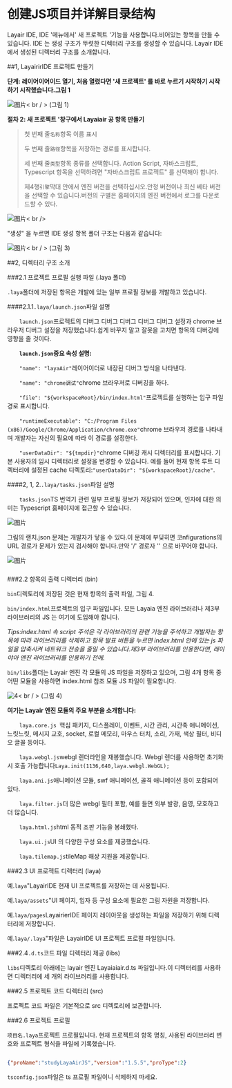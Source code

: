 # 创建JS项目并详解目录结构

Layair IDE, IDE '메뉴에서' 새 프로젝트 '기능을 사용합니다.비어있는 항목을 만들 수 있습니다. IDE 는 생성 구조가 뚜렷한 디렉터리 구조를 생성할 수 있습니다. Layair IDE에서 생성된 디렉터리 구조를 소개합니다.



##1, LayairirIDE 프로젝트 만들기

​**단계: 레이어이어이드 열기, 처음 열렸다면 '새 프로젝트' 를 바로 누르기 시작하기 시작하기 시작했습니다.그림 1**

![图片](1.jpg)< br / > (그림 1)



​**절차 2: 새 프로젝트 '창구에서 Layaiair 공 항목 만들기**

> 첫 번째 줄`名称`항목 이름 표시
>>
> 두 번째 줄`路径`항목을 저장하는 경로를 표시합니다.
>>
> 세 번째 줄`类型`항목 종류를 선택합니다. Action Script, 자바스크립트, Typescript 항목을 선택하려면 "자바스크립트 프로젝트" 를 선택해야 합니다.
>>
> 제4행`引擎`막대 안에서 엔진 버전을 선택하십시오.안정 버전이나 최신 베타 버전을 선택할 수 있습니다.버전의 구별은 홈페이지의 엔진 버전에서 로그를 다운로드할 수 있다.

![图片](2.jpg)< br />

"생성" 을 누르면 IDE 생성 항목 폴더 구조는 다음과 같습니다:

![图片](3.jpg)< br / > (그림 3)



##2, 디렉터리 구조 소개

###2.1 프로젝트 프로필 실행 파일 (.laya 폴더)

​`.laya`폴더에 저장된 항목은 개발에 있는 일부 프로필 정보를 개발하고 있습니다.

####2.1.1`.laya/launch.json`파일 설명

　　`launch.json`프로젝트의 디버그 디버그 디버그 디버그 디버그 설정과 chrome 브라우저 디버그 설정을 저장했습니다.쉽게 바꾸지 말고 잘못을 고치면 항목의 디버깅에 영향을 줄 것이다.

　　**`launch.json`중요 속성 설명:**

　　`"name": "layaAir"`레이어이더로 내장된 디버그 방식을 나타낸다.

　　`"name": "chrome调试"`chrome 브라우저로 디버깅을 하다.

　　`"file": "${workspaceRoot}/bin/index.html"`프로젝트를 실행하는 입구 파일 경로 표시합니다.

　　`"runtimeExecutable": "C:/Program Files (x86)/Google/Chrome/Application/chrome.exe"`chrome 브라우저 경로를 나타내며 개발자는 자신의 필요에 따라 이 경로를 설정한다.

　　`"userDataDir": "${tmpdir}"`chrome 디버깅 캐시 디렉터리를 표시합니다. 기본 사용자의 임시 디렉터리로 설정을 변경할 수 있습니다. 예를 들어 현재 항목 루트 디렉터리에 설정된 cache 디렉토리:`"userDataDir": "${workspaceRoot}/cache"`.

####2, 1, 2.`.laya/tasks.json`파일 설명

　　`tasks.json`TS 번역기 관련 일부 프로필 정보가 저장되어 있으며, 인자에 대한 의미는 Typescript 홈페이지에 접근할 수 있습니다.



![图片](http://ldc.layabox.com/uploadfile/image/20161230/1483085141436949.png)

그림의 랜치.json 문제는 개발자가 닿을 수 있다.이 문제에 부딪히면 코nfigurations의 URL 경로가 문제가 있는지 검사해야 합니다.만약 '/' 경로자 '' 으로 바꾸어야 합니다.

![图片](http://ldc.layabox.com/uploadfile/image/20161230/1483084947914795.png)

### 

###2.2 항목의 출력 디렉터리 (bin)

​`bin`디렉토리에 저장된 것은 현재 항목의 출력 파일, 그림 4.

​`bin/index.html`프로젝트의 입구 파일입니다. 모든 Layaia 엔진 라이브러리나 제3부 라이브러리의 JS 는 여기에 도입해야 합니다.

​*Tips:index.html 속 script 주석은 각 라이브러리의 관련 기능을 주석하고 개발자는 항목에 따라 라이브러리를 삭제하고 항목 발표 버튼을 누르면 index.html 안에 있는 js 파일을 압축시켜 네트워크 전송을 줄일 수 있습니다.제3부 라이브러리를 인용한다면, 레이야아 엔진 라이브러리를 인용하기 전에.*

​`bin/libs`폴더는 Layair 엔진 각 모듈의 JS 파일을 저장하고 있으며, 그림 4개 항목 중 어떤 모듈을 사용하면 index.html 참조 모듈 JS 파일이 필요합니다.

![4](4.jpg)< br / > (그림 4)

**여기는 Layair 엔진 모듈의 주요 부분을 소개합니다:**

　　`laya.core.js `핵심 패키지, 디스플레이, 이벤트, 시간 관리, 시간축 애니메이션, 느릿느릿, 메시지 교호, socket, 로컬 메모리, 마우스 터치, 소리, 가재, 색상 필터, 비디오 글꼴 등이다.

　　`laya.webgl.js`webgl 렌더라인을 재봉했습니다. Webgl 렌더를 사용하면 초기화 시 호출 가능합니다`Laya.init(1136,640,laya.webgl.WebGL);` 

　　`laya.ani.js`애니메이션 모듈, swf 애니메이션, 골격 애니메이션 등이 포함되어 있다.

　　`laya.filter.js`더 많은 webgl 필터 포함, 예를 들면 외부 발광, 음영, 모호하고 더 많습니다.

　　`laya.html.js`html 동적 조판 기능을 봉쇄했다.

　　`laya.ui.js`UI 의 다양한 구성 요소를 제공했습니다.

　　`laya.tilemap.js`tileMap 해상 지원을 제공합니다.




###2.3 UI 프로젝트 디렉터리 (laya)

예.`laya`"LayairIDE 현재 UI 프로젝트를 저장하는 데 사용됩니다.

예.`laya/assets`"UI 페이지, 입자 등 구성 요소에 필요한 그림 자원을 저장합니다.

예.`laya/pages`LayairierIDE 페이지 레이아웃을 생성하는 파일을 저장하기 위해 디렉터리에 저장합니다.

예.`laya/.laya`"파일은 LayairIDE UI 프로젝트 프로필 파일입니다.



###2.4`.d.ts`코드 파일 디렉터리 제공 (libs)


 `libs`디렉토리 아래에는 layair 엔진 Layaiaiair.d.ts 파일입니다.이 디렉터리를 사용하면 디렉터리에 세 개의 라이브러리를 사용합니다.



###2.5 프로젝트 코드 디렉터리 (src)

프로젝트 코드 파일은 기본적으로 src 디렉토리에 보관합니다.



 



###2.6 프로젝트 프로필

​`项目名.laya`프로젝트 프로필입니다. 현재 프로젝트의 항목 명칭, 사용된 라이브러리 번호와 프로젝트 형식을 파일에 기록했습니다.


```json

{"proName":"studyLayaAirJS","version":"1.5.5","proType":2}
```

​`tsconfig.json`파일은 ts 프로필 파일이니 삭제하지 마세요.